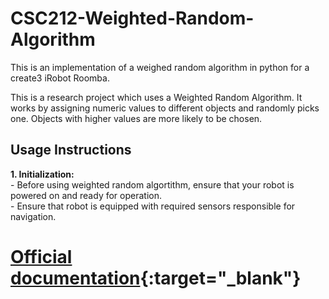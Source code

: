 # CSC212-Weighted-Random-Algorithm
This is an implementation of a weighed random algorithm in python for a create3 iRobot Roomba.

This is a research project which uses a Weighted Random Algorithm. It works by assigning numeric values to different objects and randomly picks one. Objects with higher 
values are more likely to be chosen. 

## Usage Instructions
**1. Initialization:**  
      -  Before using weighted random algortithm, ensure that your robot is powered on and ready for operation.  
      -  Ensure that robot is equipped with required sensors responsible for navigation.  
   
   

# [Official documentation](https://newdocu.netlify.app/){:target="_blank"} 
